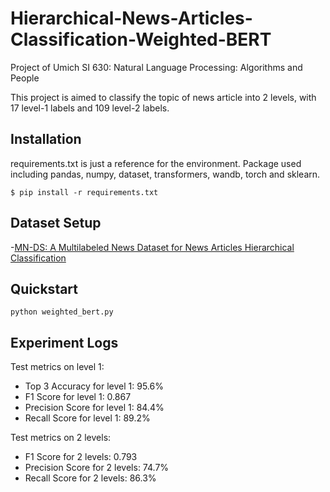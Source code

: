 # Hierarchical-News-Articles-Classification-Weighted-BERT
Project of Umich SI 630: Natural Language Processing: Algorithms and People

This project is aimed to classify the topic of news article into 2 levels, with 17 level-1 labels and 109 level-2 labels.

## Installation
requirements.txt is just a reference for the environment. Package used including pandas, numpy, dataset, transformers, wandb, torch and sklearn.
```shell
$ pip install -r requirements.txt
```

## Dataset Setup

-[MN-DS: A Multilabeled News Dataset for News Articles Hierarchical Classification](https://zenodo.org/records/7394851)

## Quickstart

```shell
python weighted_bert.py
```

## Experiment Logs

Test metrics on level 1:
- Top 3 Accuracy for level 1: 95.6%
- F1 Score for level 1: 0.867
- Precision Score for level 1: 84.4%
- Recall Score for level 1: 89.2%

Test metrics on 2 levels:
- F1 Score for 2 levels: 0.793
- Precision Score for 2 levels: 74.7%
- Recall Score for 2 levels: 86.3%
